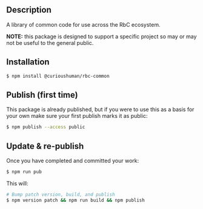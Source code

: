 ## Description

A library of common code for use across the RbC ecosystem.

**NOTE:** this package is designed to support a specific project so may or may not be useful to the general public.

## Installation

```bash
$ npm install @curioushuman/rbc-common
```

## Publish (first time)

This package is already published, but if you were to use this as a basis for your own make sure your first publish marks it as public:

```bash
$ npm publish --access public
```

## Update & re-publish

Once you have completed and committed your work:

```bash
$ npm run pub
```

This will:

```bash
# Bump patch version, build, and publish
$ npm version patch && npm run build && npm publish
```
